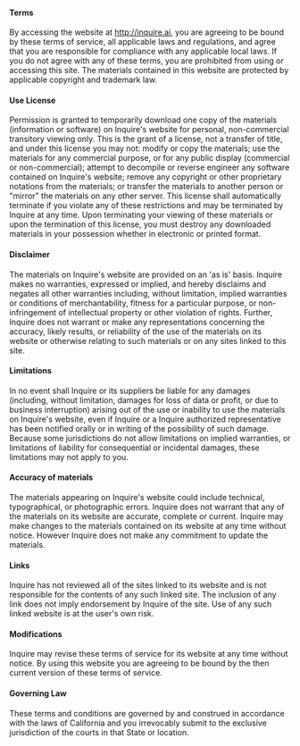 #### Terms

By accessing the website at http://inquire.ai, you are agreeing to be bound by these terms of service, all applicable laws and regulations, and agree that you are responsible for compliance with any applicable local laws. If you do not agree with any of these terms, you are prohibited from using or accessing this site. The materials contained in this website are protected by applicable copyright and trademark law.

#### Use License

Permission is granted to temporarily download one copy of the materials (information or software) on Inquire's website for personal, non-commercial transitory viewing only. This is the grant of a license, not a transfer of title, and under this license you may not:
modify or copy the materials;
use the materials for any commercial purpose, or for any public display (commercial or non-commercial);
attempt to decompile or reverse engineer any software contained on Inquire's website;
remove any copyright or other proprietary notations from the materials; or
transfer the materials to another person or "mirror" the materials on any other server.
This license shall automatically terminate if you violate any of these restrictions and may be terminated by Inquire at any time. Upon terminating your viewing of these materials or upon the termination of this license, you must destroy any downloaded materials in your possession whether in electronic or printed format.

#### Disclaimer

The materials on Inquire's website are provided on an 'as is' basis. Inquire makes no warranties, expressed or implied, and hereby disclaims and negates all other warranties including, without limitation, implied warranties or conditions of merchantability, fitness for a particular purpose, or non-infringement of intellectual property or other violation of rights.
Further, Inquire does not warrant or make any representations concerning the accuracy, likely results, or reliability of the use of the materials on its website or otherwise relating to such materials or on any sites linked to this site.

#### Limitations

In no event shall Inquire or its suppliers be liable for any damages (including, without limitation, damages for loss of data or profit, or due to business interruption) arising out of the use or inability to use the materials on Inquire's website, even if Inquire or a Inquire authorized representative has been notified orally or in writing of the possibility of such damage. Because some jurisdictions do not allow limitations on implied warranties, or limitations of liability for consequential or incidental damages, these limitations may not apply to you.

#### Accuracy of materials

The materials appearing on Inquire's website could include technical, typographical, or photographic errors. Inquire does not warrant that any of the materials on its website are accurate, complete or current. Inquire may make changes to the materials contained on its website at any time without notice. However Inquire does not make any commitment to update the materials.

#### Links

Inquire has not reviewed all of the sites linked to its website and is not responsible for the contents of any such linked site. The inclusion of any link does not imply endorsement by Inquire of the site. Use of any such linked website is at the user's own risk.

#### Modifications

Inquire may revise these terms of service for its website at any time without notice. By using this website you are agreeing to be bound by the then current version of these terms of service.

#### Governing Law

These terms and conditions are governed by and construed in accordance with the laws of California and you irrevocably submit to the exclusive jurisdiction of the courts in that State or location.
